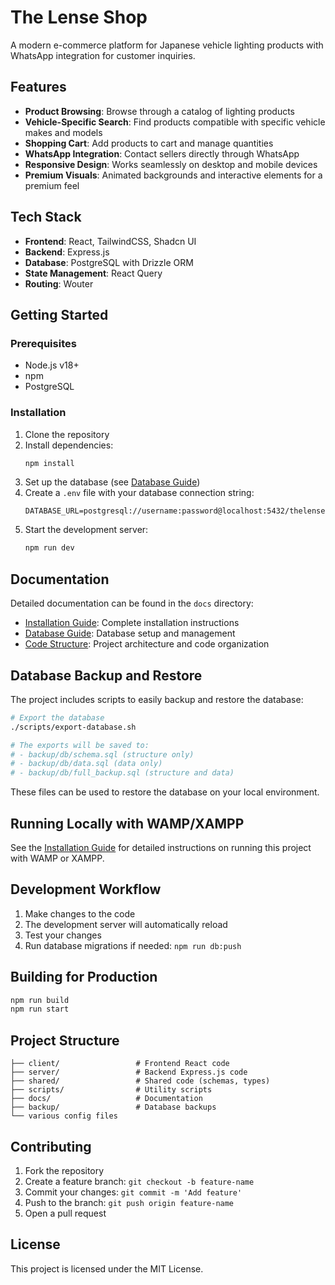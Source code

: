 # The Lense Shop

A modern e-commerce platform for Japanese vehicle lighting products with WhatsApp integration for customer inquiries.

## Features

- **Product Browsing**: Browse through a catalog of lighting products
- **Vehicle-Specific Search**: Find products compatible with specific vehicle makes and models
- **Shopping Cart**: Add products to cart and manage quantities
- **WhatsApp Integration**: Contact sellers directly through WhatsApp
- **Responsive Design**: Works seamlessly on desktop and mobile devices
- **Premium Visuals**: Animated backgrounds and interactive elements for a premium feel

## Tech Stack

- **Frontend**: React, TailwindCSS, Shadcn UI
- **Backend**: Express.js
- **Database**: PostgreSQL with Drizzle ORM
- **State Management**: React Query
- **Routing**: Wouter

## Getting Started

### Prerequisites

- Node.js v18+
- npm
- PostgreSQL

### Installation

1. Clone the repository
2. Install dependencies:
   ```bash
   npm install
   ```
3. Set up the database (see [Database Guide](docs/database-guide.md))
4. Create a `.env` file with your database connection string:
   ```
   DATABASE_URL=postgresql://username:password@localhost:5432/thelenseshop
   ```
5. Start the development server:
   ```bash
   npm run dev
   ```

## Documentation

Detailed documentation can be found in the `docs` directory:

- [Installation Guide](docs/installation-guide.md): Complete installation instructions
- [Database Guide](docs/database-guide.md): Database setup and management
- [Code Structure](docs/code-structure.md): Project architecture and code organization

## Database Backup and Restore

The project includes scripts to easily backup and restore the database:

```bash
# Export the database
./scripts/export-database.sh

# The exports will be saved to:
# - backup/db/schema.sql (structure only)
# - backup/db/data.sql (data only)
# - backup/db/full_backup.sql (structure and data)
```

These files can be used to restore the database on your local environment.

## Running Locally with WAMP/XAMPP

See the [Installation Guide](docs/installation-guide.md) for detailed instructions on running this project with WAMP or XAMPP.

## Development Workflow

1. Make changes to the code
2. The development server will automatically reload
3. Test your changes
4. Run database migrations if needed: `npm run db:push`

## Building for Production

```bash
npm run build
npm run start
```

## Project Structure

```
├── client/                 # Frontend React code
├── server/                 # Backend Express.js code
├── shared/                 # Shared code (schemas, types)
├── scripts/                # Utility scripts
├── docs/                   # Documentation
├── backup/                 # Database backups
└── various config files
```

## Contributing

1. Fork the repository
2. Create a feature branch: `git checkout -b feature-name`
3. Commit your changes: `git commit -m 'Add feature'`
4. Push to the branch: `git push origin feature-name`
5. Open a pull request

## License

This project is licensed under the MIT License.